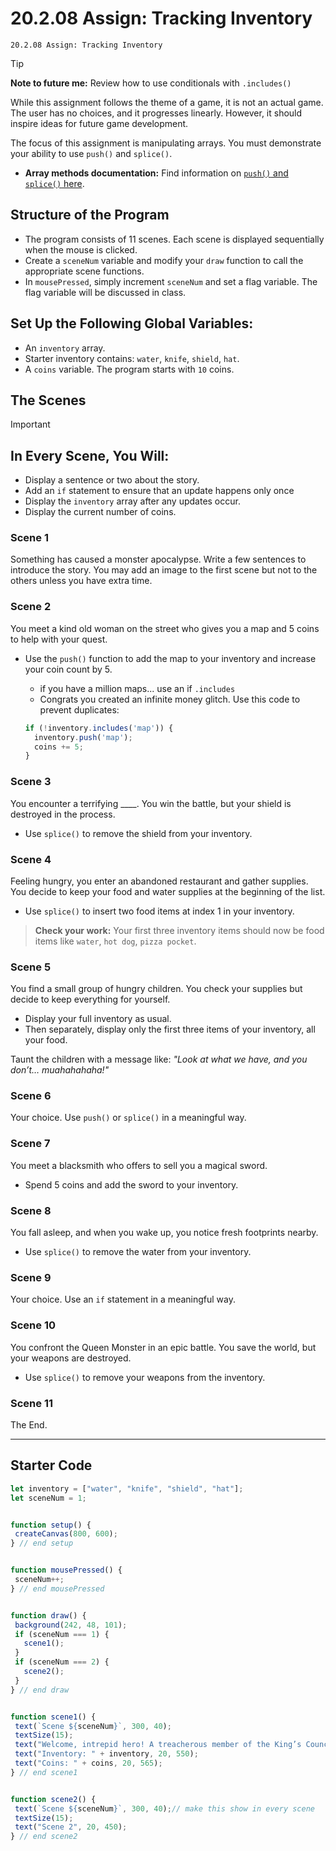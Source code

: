 # 20.2.08 Assign: Tracking Inventory
```
20.2.08 Assign: Tracking Inventory
```
> [!TIP]
> **Note to future me:** Review how to use conditionals with `.includes()`


While this assignment follows the theme of a game, it is not an actual game. The user has no choices, and it progresses linearly. However, it should inspire ideas for future game development.


The focus of this assignment is manipulating arrays. You must demonstrate your ability to use `push()` and `splice()`.


- **Array methods documentation:** Find information on [`push()` and `splice()` here](https://www.w3schools.com/js/js_array_methods.asp).


## Structure of the Program


- The program consists of 11 scenes. Each scene is displayed sequentially when the mouse is clicked.
- Create a `sceneNum` variable and modify your `draw` function to call the appropriate scene functions.
- In `mousePressed`, simply increment `sceneNum` and set a flag variable. The flag variable will be discussed in class.


## Set Up the Following Global Variables:
- An `inventory` array.
- Starter inventory contains: `water`, `knife`, `shield`, `hat`.
- A `coins` variable. The program starts with `10` coins.




## The Scenes


> [!IMPORTANT]
> ## In Every Scene, You Will:
> - Display a sentence or two about the story.
> - Add an `if` statement to ensure that an update happens only once
> - Display the `inventory` array after any updates occur.
> - Display the current number of coins.



### Scene 1
Something has caused a monster apocalypse. Write a few sentences to introduce the story.
You may add an image to the first scene but not to the others unless you have extra time.


### Scene 2
You meet a kind old woman on the street who gives you a map and 5 coins to help with your quest.
 * Use the `push()` function to add the map to your inventory and increase your coin count by 5.
   * if you have a million maps... use an if `.includes`
   * Congrats you created an infinite money glitch.
Use this code to prevent duplicates:


   ```js
   if (!inventory.includes('map')) {
     inventory.push('map');
     coins += 5;
   }
   ```


### Scene 3
You encounter a terrifying ____. You win the battle, but your shield is destroyed in the process.
* Use `splice()` to remove the shield from your inventory.


### Scene 4
Feeling hungry, you enter an abandoned restaurant and gather supplies.
You decide to keep your food and water supplies at the beginning of the list.
* Use `splice()` to insert two food items at index 1 in your inventory.


> **Check your work:** Your first three inventory items should now be food items like `water`, `hot dog`, `pizza pocket`.


### Scene 5
You find a small group of hungry children. You check your supplies but decide to keep everything for yourself.
* Display your full inventory as usual.
* Then separately, display only the first three items of your inventory, all your food.


Taunt the children with a message like: *"Look at what we have, and you don’t… muahahahaha!"*




### Scene 6
Your choice. Use `push()` or `splice()` in a meaningful way.


### Scene 7
You meet a blacksmith who offers to sell you a magical sword.
* Spend 5 coins and add the sword to your inventory.


### Scene 8
You fall asleep, and when you wake up, you notice fresh footprints nearby.
* Use `splice()` to remove the water from your inventory.


### Scene 9
Your choice. Use an `if` statement in a meaningful way.


### Scene 10
You confront the Queen Monster in an epic battle. You save the world, but your weapons are destroyed.
* Use `splice()` to remove your weapons from the inventory.


### Scene 11
The End.


---
## Starter Code


```js
let inventory = ["water", "knife", "shield", "hat"];
let sceneNum = 1;


function setup() {
 createCanvas(800, 600);
} // end setup


function mousePressed() {
 sceneNum++;
} // end mousePressed


function draw() {
 background(242, 48, 101);
 if (sceneNum === 1) {
   scene1();
 }
 if (sceneNum === 2) {
   scene2();
 }
} // end draw


function scene1() {
 text(`Scene ${sceneNum}`, 300, 40);
 textSize(15);
 text("Welcome, intrepid hero! A treacherous member of the King’s Council has released hordes of bloodthirsty monsters into the kingdom. As a member of the Hero’s Guild, it is your duty to protect the realm from mystical threats.", 20, 450);
 text("Inventory: " + inventory, 20, 550);
 text("Coins: " + coins, 20, 565);
} // end scene1


function scene2() {
 text(`Scene ${sceneNum}`, 300, 40);// make this show in every scene
 textSize(15);
 text("Scene 2", 20, 450);
} // end scene2
```